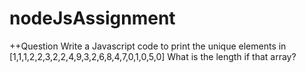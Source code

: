 # nodeJsAssignment

++Question
Write a Javascript code to print the unique elements in [1,1,1,2,2,3,2,2,4,9,3,2,6,8,4,7,0,1,0,5,0]
What is the length if that array?
